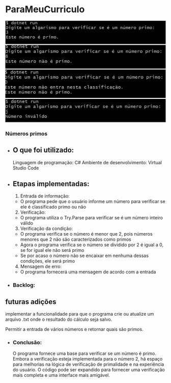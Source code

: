 # ParaMeuCurriculo
![alt text](image.png)
![alt text](image-1.png)
![alt text](image-2.png)
![alt text](image-3.png)


### Números primos

- ## O que foi utilizado:
  Linguagem de programação: C#
  Ambiente de desenvolvimento: Virtual Studio Code
  
- ## Etapas implementadas:
  1. Entrada de informação:
   - O programa pede que o usuário informe um número para verificar se ele é classificado primo ou não
  2. Verificação:
   - O programa utiliza o Try.Parse para verificar se é um número inteiro válido
  3. Verificação da condição:
   - O programa verifica se o número é menor que 2, pois números menores que 2 não são caracterizados como primos
   - Agora o programa verifica se o número se dividido por 2 é igual a 0, se for igual ele não será primo
   - Se por acaso o número não se encaixar em nenhuma dessas condições, ele será primo
  4. Mensagem de erro:
   - O programa fornecerá uma mensagem de acordo com a entrada
       
- ### Backlog:
 ## futuras adições
  
  implementar a funcionalidade para que o programa crie ou atualize um arquivo .txt onde o resultado do cálculo seja salvo.

  Permitir a entrada de vários números e retornar quais são primos.
     

- ### Conclusão:
  O programa fornece uma base para verificar se um número é primo. Embora a verificação esteja implementada para o número 2, há espaço para melhorias na lógica de verificação de primalidade e na experiência do usuário. O código pode ser expandido para fornecer uma verificação mais completa e uma interface mais amigável.

